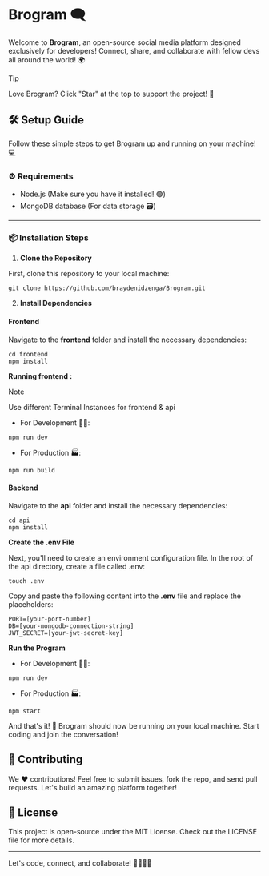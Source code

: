 # Brogram 🗨️

Welcome to **Brogram**, an open-source social media platform designed exclusively for developers! Connect, share, and collaborate with fellow devs all around the world! 🌍

> [!TIP]
>  Love Brogram? Click "Star" at the top to support the project! 🌟

## 🛠️ Setup Guide

Follow these simple steps to get Brogram up and running on your machine! 💻

### ⚙️ Requirements

- Node.js (Make sure you have it installed! 🟢)
- MongoDB database (For data storage 🗃️)

---

### 📦 Installation Steps

01. **Clone the Repository**

First, clone this repository to your local machine:

```
git clone https://github.com/braydenidzenga/Brogram.git
```

02. **Install Dependencies**

#### Frontend
Navigate to the **frontend**  folder and install the necessary dependencies:

```
cd frontend
npm install
```
**Running frontend :**
> [!NOTE]
>  Use different Terminal Instances for frontend & api 

- For Development 🧑‍💻:
```
npm run dev
```

- For Production 🏭:
```
npm run build
```

#### Backend
Navigate to the **api** folder and install the necessary dependencies:

```
cd api
npm install
```
 **Create the **.env** File**

Next, you'll need to create an environment configuration file. In the root of the api directory, create a file called .env:

```
touch .env
```

Copy and paste the following content into the **.env** file and replace the placeholders:

```
PORT=[your-port-number]
DB=[your-mongodb-connection-string]
JWT_SECRET=[your-jwt-secret-key]
```

**Run the Program**

- For Development 🧑‍💻:
```
npm run dev
```

- For Production 🏭:
```
npm start
```

And that's it! 🎉 Brogram should now be running on your local machine. Start coding and join the conversation!



## 🫱 Contributing

We ❤️ contributions! Feel free to submit issues, fork the repo, and send pull requests. Let's build an amazing platform together!

## 📜 License

This project is open-source under the MIT License. Check out the LICENSE file for more details.

---
Let's code, connect, and collaborate! 👩‍💻👨‍💻